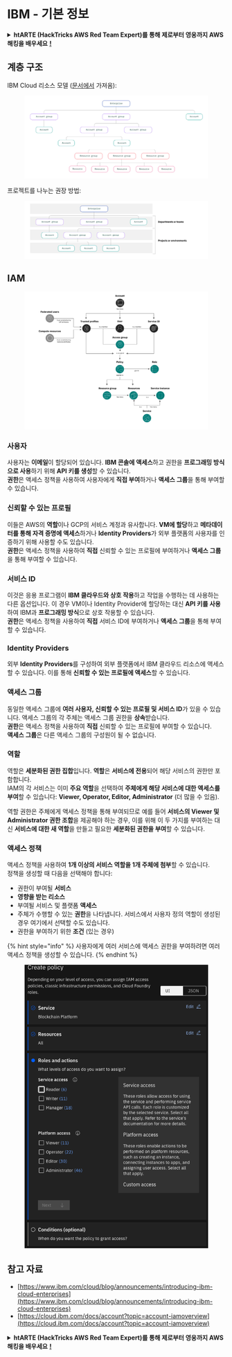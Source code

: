 # IBM - 기본 정보

<details>

<summary><strong>htARTE (HackTricks AWS Red Team Expert)를 통해 제로부터 영웅까지 AWS 해킹을 배우세요</strong> <a href="https://training.hacktricks.xyz/courses/arte"><strong>!</strong></a></summary>

HackTricks를 지원하는 다른 방법:

* **회사가 HackTricks에 광고되길 원하거나** **PDF 형식의 HackTricks를 다운로드**하려면 [**SUBSCRIPTION PLANS**](https://github.com/sponsors/carlospolop)를 확인하세요!
* [**공식 PEASS & HackTricks 스왜그**](https://peass.creator-spring.com)를 구매하세요
* [**The PEASS Family**](https://opensea.io/collection/the-peass-family)를 발견하세요, 당사의 독점 [**NFTs**](https://opensea.io/collection/the-peass-family) 컬렉션
* **💬 [Discord 그룹](https://discord.gg/hRep4RUj7f)** 또는 [**텔레그램 그룹**](https://t.me/peass)에 가입하거나 **트위터** 🐦 [**@carlospolopm**](https://twitter.com/carlospolopm)을 **팔로우**하세요.
* **HackTricks** 및 **HackTricks Cloud** github 저장소로 **PR 제출**하여 해킹 트릭을 **공유**하세요.

</details>

## 계층 구조

IBM Cloud 리소스 모델 ([문서에서](https://www.ibm.com/blog/announcement/introducing-ibm-cloud-enterprises/) 가져옴):

<figure><img src="../../.gitbook/assets/image (225).png" alt=""><figcaption></figcaption></figure>

프로젝트를 나누는 권장 방법:

<figure><img src="../../.gitbook/assets/image (239).png" alt=""><figcaption></figcaption></figure>

## IAM

<figure><img src="../../.gitbook/assets/image (266).png" alt=""><figcaption></figcaption></figure>

### 사용자

사용자는 **이메일**이 할당되어 있습니다. **IBM 콘솔에 액세스**하고 권한을 **프로그래밍 방식으로 사용**하기 위해 **API 키를 생성**할 수 있습니다.\
**권한**은 액세스 정책을 사용하여 사용자에게 **직접 부여**하거나 **액세스 그룹**을 통해 부여할 수 있습니다.

### 신뢰할 수 있는 프로필

이들은 AWS의 **역할**이나 GCP의 서비스 계정과 유사합니다. **VM에 할당**하고 **메타데이터를 통해 자격 증명에 액세스**하거나 **Identity Providers**가 외부 플랫폼의 사용자를 인증하기 위해 사용할 수도 있습니다.\
**권한**은 액세스 정책을 사용하여 **직접** 신뢰할 수 있는 프로필에 부여하거나 **액세스 그룹**을 통해 부여할 수 있습니다.

### 서비스 ID

이것은 응용 프로그램이 **IBM 클라우드와 상호 작용**하고 작업을 수행하는 데 사용하는 다른 옵션입니다. 이 경우 VM이나 Identity Provider에 할당하는 대신 **API 키를 사용**하여 IBM과 **프로그래밍 방식**으로 상호 작용할 수 있습니다.\
**권한**은 액세스 정책을 사용하여 **직접** 서비스 ID에 부여하거나 **액세스 그룹**을 통해 부여할 수 있습니다.

### Identity Providers

외부 **Identity Providers**를 구성하여 외부 플랫폼에서 IBM 클라우드 리소스에 액세스할 수 있습니다. 이를 통해 **신뢰할 수 있는 프로필에 액세스**할 수 있습니다.

### 액세스 그룹

동일한 액세스 그룹에 **여러 사용자, 신뢰할 수 있는 프로필 및 서비스 ID**가 있을 수 있습니다. 액세스 그룹의 각 주체는 액세스 그룹 권한을 **상속**받습니다.\
**권한**은 액세스 정책을 사용하여 **직접** 신뢰할 수 있는 프로필에 부여할 수 있습니다.\
**액세스 그룹**은 다른 액세스 그룹의 구성원이 될 수 없습니다.

### 역할

역할은 **세분화된 권한 집합**입니다. **역할**은 **서비스에 전용**되어 해당 서비스의 권한만 포함합니다.\
IAM의 각 서비스는 이미 **주요 역할**을 선택하여 **주체에게 해당 서비스에 대한 액세스를 부여**할 수 있습니다: **Viewer, Operator, Editor, Administrator** (더 많을 수 있음).

역할 권한은 주체에게 액세스 정책을 통해 부여되므로 예를 들어 **서비스의 Viewer 및 Administrator 권한 조합**을 제공해야 하는 경우, 이를 위해 이 두 가지를 부여하는 대신 **서비스에 대한 새 역할**을 만들고 필요한 **세분화된 권한을 부여**할 수 있습니다.

### 액세스 정책

액세스 정책을 사용하여 **1개 이상의 서비스 역할을 1개 주체에 첨부**할 수 있습니다.\
정책을 생성할 때 다음을 선택해야 합니다:

* 권한이 부여될 **서비스**
* **영향을 받는 리소스**
* 부여될 서비스 및 플랫폼 **액세스**
* 주체가 수행할 수 있는 **권한**을 나타냅니다. 서비스에서 사용자 정의 역할이 생성된 경우 여기에서 선택할 수도 있습니다.
* 권한을 부여하기 위한 **조건** (있는 경우)

{% hint style="info" %}
사용자에게 여러 서비스에 액세스 권한을 부여하려면 여러 액세스 정책을 생성할 수 있습니다.
{% endhint %}

<figure><img src="../../.gitbook/assets/image (248).png" alt=""><figcaption></figcaption></figure>

## 참고 자료

* [https://www.ibm.com/cloud/blog/announcements/introducing-ibm-cloud-enterprises](https://www.ibm.com/cloud/blog/announcements/introducing-ibm-cloud-enterprises)
* [https://cloud.ibm.com/docs/account?topic=account-iamoverview](https://cloud.ibm.com/docs/account?topic=account-iamoverview)

<details>

<summary><strong>htARTE (HackTricks AWS Red Team Expert)를 통해 제로부터 영웅까지 AWS 해킹을 배우세요</strong> <a href="https://training.hacktricks.xyz/courses/arte"><strong>!</strong></a></summary>

HackTricks를 지원하는 다른 방법:

* **회사가 HackTricks에 광고되길 원하거나** **PDF 형식의 HackTricks를 다운로드**하려면 [**SUBSCRIPTION PLANS**](https://github.com/sponsors/carlospolop)를 확인하세요!
* [**공식 PEASS & HackTricks 스왜그**](https://peass.creator-spring.com)를 구매하세요
* [**The PEASS Family**](https://opensea.io/collection/the-peass-family)를 발견하세요, 당사의 독점 [**NFTs**](https://opensea.io/collection/the-peass-family) 컬렉션
* **💬 [Discord 그룹](https://discord.gg/hRep4RUj7f)** 또는 [**텔레그램 그룹**](https://t.me/peass)에 가입하거나 **트위터** 🐦 [**@carlospolopm**](https://twitter.com/carlospolopm)을 **팔로우**하세요.
* **HackTricks** 및 **HackTricks Cloud** github 저장소로 **PR 제출**하여 해킹 트릭을 **공유**하세요.

</details>
